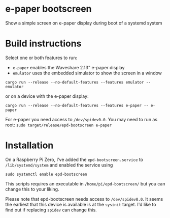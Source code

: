# e-paper bootscreen
Show a simple screen on e-paper display during boot of a systemd system

# Build instructions
Select one or both features to run:
* `e-paper` enables the Waveshare 2.13" e-paper display
* `emulator` uses the embedded simulator to show the screen in a window

```
cargo run --release --no-default-features --features emulator -- emulator
```

or on a device with the e-paper display:

```
cargo run --release --no-default-features --features e-paper -- e-paper
```

For e-paper you need access to `/dev/spidev0.0`. You may need to run as root: `sudo target/release/epd-bootscreen e-paper`

# Installation

On a Raspberry Pi Zero, I've added the `epd-bootscreen.service` to `/lib/systemd/system` and enabled the service using 

```
sudo systemctl enable epd-bootscreen
```

This scripts requires an executable in `/home/pi/epd-bootscreen/` but you can change this to your liking.

Please note that epd-bootscreen needs access to `/dev/spidev0.0`. It seems the earliest that this device is available is at the `sysinit` target. I'd like to find out if replacing `spidev` can change this.
